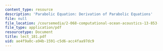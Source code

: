 ```yaml
---
content_type: resource
description: 'Parabolic Equation: Derivation of Parabolic Equations'
file: null
file_location: /coursemedia/2-068-computational-ocean-acoustics-13-853-spring-2003/ae4f9a0ca94b1591c5d6acc4faa97dc9_lect_181.pdf
file_type: application/pdf
resourcetype: Document
title: lect_181.pdf
uid: ae4f9a0c-a94b-1591-c5d6-acc4faa97dc9
---
```

